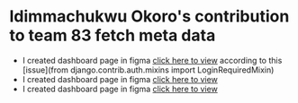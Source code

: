 # Idimmachukwu Okoro's contribution to team 83 fetch meta data

 - I created dashboard page in figma [click here to view](https://www.figma.com/file/fIeIf2BakTUAXfUTv9EFnx/Team_83-DATABASE-SCHEMA?node-id=91%3A102) according to this [issue](from django.contrib.auth.mixins import LoginRequiredMixin)
 - I created dashboard page in figma [click here to view](https://www.figma.com/file/fIeIf2BakTUAXfUTv9EFnx/Team_83-DATABASE-SCHEMA?node-id=91%3A102)
 - I created dashboard page in figma [click here to view](https://www.figma.com/file/fIeIf2BakTUAXfUTv9EFnx/Team_83-DATABASE-SCHEMA?node-id=91%3A102)

